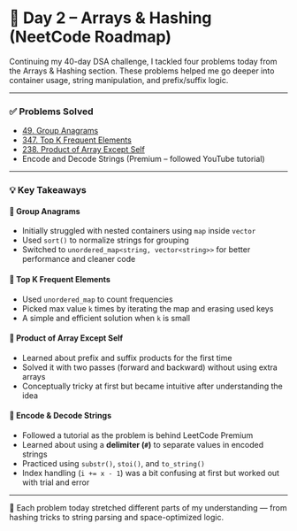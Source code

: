 # 📅 Day 2 – Arrays & Hashing (NeetCode Roadmap)

Continuing my 40-day DSA challenge, I tackled four problems today from the Arrays & Hashing section. These problems helped me go deeper into container usage, string manipulation, and prefix/suffix logic.

---

### ✅ Problems Solved

- [49. Group Anagrams](https://leetcode.com/problems/group-anagrams/)
- [347. Top K Frequent Elements](https://leetcode.com/problems/top-k-frequent-elements/)
- [238. Product of Array Except Self](https://leetcode.com/problems/product-of-array-except-self/)
- Encode and Decode Strings (Premium – followed YouTube tutorial)

---

### 💡 Key Takeaways

#### 🔹 Group Anagrams
- Initially struggled with nested containers using `map` inside `vector`
- Used `sort()` to normalize strings for grouping
- Switched to `unordered_map<string, vector<string>>` for better performance and cleaner code

#### 🔹 Top K Frequent Elements
- Used `unordered_map` to count frequencies
- Picked max value `k` times by iterating the map and erasing used keys
- A simple and efficient solution when `k` is small

#### 🔹 Product of Array Except Self
- Learned about prefix and suffix products for the first time
- Solved it with two passes (forward and backward) without using extra arrays
- Conceptually tricky at first but became intuitive after understanding the idea

#### 🔹 Encode & Decode Strings
- Followed a tutorial as the problem is behind LeetCode Premium
- Learned about using a **delimiter (`#`)** to separate values in encoded strings
- Practiced using `substr()`, `stoi()`, and `to_string()`
- Index handling (`i += x - 1`) was a bit confusing at first but worked out with trial and error

---

🚀 Each problem today stretched different parts of my understanding — from hashing tricks to string parsing and space-optimized logic.

